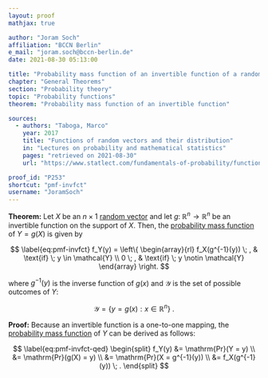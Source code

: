 ```yaml
---
layout: proof
mathjax: true

author: "Joram Soch"
affiliation: "BCCN Berlin"
e_mail: "joram.soch@bccn-berlin.de"
date: 2021-08-30 05:13:00

title: "Probability mass function of an invertible function of a random vector"
chapter: "General Theorems"
section: "Probability theory"
topic: "Probability functions"
theorem: "Probability mass function of an invertible function"

sources:
  - authors: "Taboga, Marco"
    year: 2017
    title: "Functions of random vectors and their distribution"
    in: "Lectures on probability and mathematical statistics"
    pages: "retrieved on 2021-08-30"
    url: "https://www.statlect.com/fundamentals-of-probability/functions-of-random-vectors"

proof_id: "P253"
shortcut: "pmf-invfct"
username: "JoramSoch"
---
```



**Theorem:** Let $X$ be an $n \times 1$ [random vector](/D/rvec) and let $g: \; \mathbb{R}^n \rightarrow \mathbb{R}^n$ be an invertible function on the support of $X$. Then, the [probability mass function](/D/pmf) of $Y = g(X)$ is given by

$$ \label{eq:pmf-invfct}
f_Y(y) = \left\{
\begin{array}{rl}
f_X(g^{-1}(y)) \; , & \text{if} \; y \in \mathcal{Y} \\
0 \; , & \text{if} \; y \notin \mathcal{Y}
\end{array}
\right.
$$

where $g^{-1}(y)$ is the inverse function of $g(x)$ and $\mathcal{Y}$ is the set of possible outcomes of $Y$:

$$ \label{eq:Y-range}
\mathcal{Y} = \left\lbrace y = g(x): x \in \mathbb{R}^n \right\rbrace \; .
$$


**Proof:** Because an invertible function is a one-to-one mapping, the [probability mass function](/D/pmf) of $Y$ can be derived as follows:

$$ \label{eq:pmf-invfct-qed}
\begin{split}
f_Y(y) &= \mathrm{Pr}(Y = y) \\
&= \mathrm{Pr}(g(X) = y) \\
&= \mathrm{Pr}(X = g^{-1}(y)) \\
&= f_X(g^{-1}(y)) \; .
\end{split}
$$